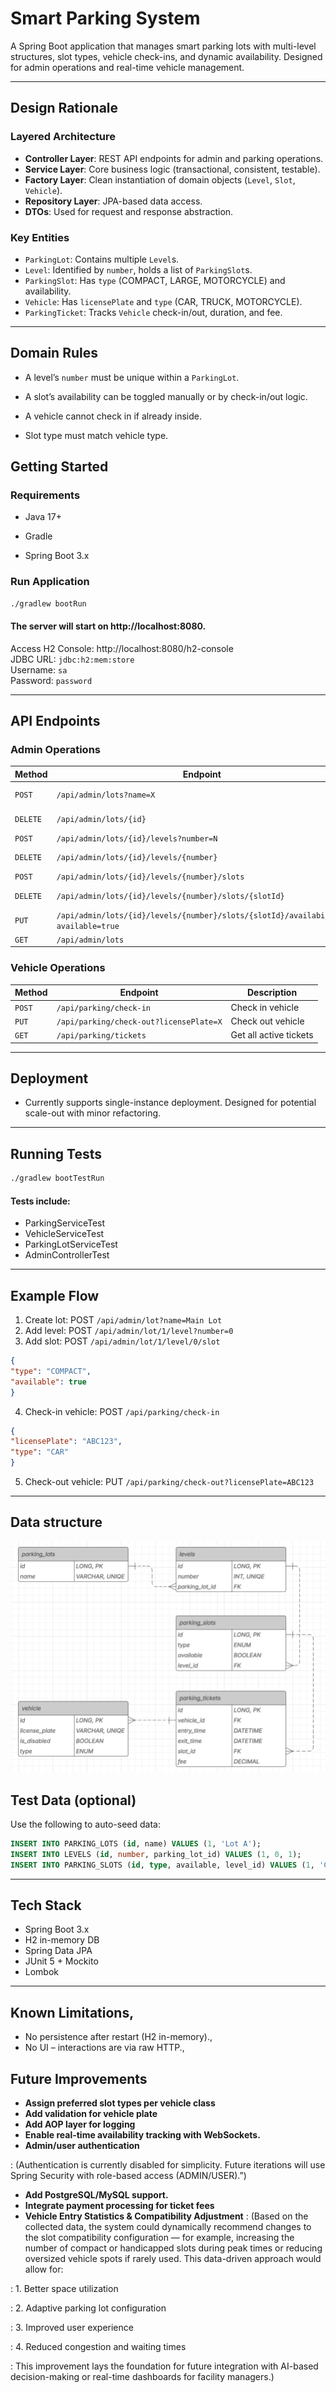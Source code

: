 # Smart Parking System

A Spring Boot application that manages smart parking lots with multi-level structures, slot types, vehicle check-ins, and dynamic availability. Designed for admin operations and real-time vehicle management.

---

## Design Rationale

### Layered Architecture

- **Controller Layer**: REST API endpoints for admin and parking operations.
- **Service Layer**: Core business logic (transactional, consistent, testable).
- **Factory Layer**: Clean instantiation of domain objects (`Level`, `Slot`, `Vehicle`).
- **Repository Layer**: JPA-based data access.
- **DTOs**: Used for request and response abstraction.

### Key Entities

- `ParkingLot`: Contains multiple `Level`s.
- `Level`: Identified by `number`, holds a list of `ParkingSlot`s.
- `ParkingSlot`: Has `type` (COMPACT, LARGE, MOTORCYCLE) and availability.
- `Vehicle`: Has `licensePlate` and `type` (CAR, TRUCK, MOTORCYCLE).
- `ParkingTicket`: Tracks `Vehicle` check-in/out, duration, and fee.

---

## Domain Rules

- A level’s `number` must be unique within a `ParkingLot`.

- A slot’s availability can be toggled manually or by check-in/out logic.

- A vehicle cannot check in if already inside.

- Slot type must match vehicle type.

## Getting Started

### Requirements
- Java 17+

- Gradle

- Spring Boot 3.x


### Run Application
```bash
./gradlew bootRun
```
#### The server will start on http://localhost:8080.

Access H2 Console: http://localhost:8080/h2-console  
JDBC URL: `jdbc:h2:mem:store`  
Username: `sa`  
Password: `password`

---

## API Endpoints

### Admin Operations

| Method | Endpoint                                                                          | Description |
|--------|-----------------------------------------------------------------------------------|-------------|
| `POST`   | `/api/admin/lots?name=X`                                                          | Create parking lot |
| `DELETE` | `/api/admin/lots/{id}`                                                            | Delete parking lot |
| `POST`   | `/api/admin/lots/{id}/levels?number=N`                                            | Add level |
| `DELETE` | `/api/admin/lots/{id}/levels/{number}`                                            | Remove level |
| `POST`   | `/api/admin/lots/{id}/levels/{number}/slots`                                      | Add slot |
| `DELETE` | `/api/admin/lots/{id}/levels/{number}/slots/{slotId}`                             | Remove slot |
| `PUT`    | `/api/admin/lots/{id}/levels/{number}/slots/{slotId}/availability?available=true` | Set availability |
| `GET`    | `/api/admin/lots`                                                                 | Get all lots |

### Vehicle Operations

| Method | Endpoint | Description |
|--------|----------|-------------|
| `POST`   | `/api/parking/check-in` | Check in vehicle |
| `PUT`    | `/api/parking/check-out?licensePlate=X` | Check out vehicle |
| `GET`    | `/api/parking/tickets` | Get all active tickets |

---

## Deployment

- Currently supports single-instance deployment. Designed for potential scale-out with minor refactoring.

---

## Running Tests

```bash
./gradlew bootTestRun
```

#### Tests include:
- ParkingServiceTest
- VehicleServiceTest
- ParkingLotServiceTest
- AdminControllerTest

---

## Example Flow
1. Create lot: POST `/api/admin/lot?name=Main Lot`
2. Add level: POST `/api/admin/lot/1/level?number=0`
3. Add slot: POST `/api/admin/lot/1/level/0/slot`

```json
{
"type": "COMPACT",
"available": true
}
```
4. Check-in vehicle: POST `/api/parking/check-in`
```json
{
"licensePlate": "ABC123",
"type": "CAR"
}
```
5. Check-out vehicle: PUT `/api/parking/check-out?licensePlate=ABC123`

--- 

## Data structure

![img.png](img.png)

## Test Data (optional)
Use the following to auto-seed data:

```sql
INSERT INTO PARKING_LOTS (id, name) VALUES (1, 'Lot A');
INSERT INTO LEVELS (id, number, parking_lot_id) VALUES (1, 0, 1);
INSERT INTO PARKING_SLOTS (id, type, available, level_id) VALUES (1, 'COMPACT', true, 1);
```

---

## Tech Stack

- Spring Boot 3.x
- H2 in-memory DB
- Spring Data JPA
- JUnit 5 + Mockito
- Lombok

---

## Known Limitations,

- No persistence after restart (H2 in-memory).,
- No UI – interactions are via raw HTTP.,

## Future Improvements

- **Assign preferred slot types per vehicle class**
- **Add validation for vehicle plate**
- **Add AOP layer for logging**
- **Enable real-time availability tracking with WebSockets.**
- **Admin/user authentication** 

: (Authentication is currently disabled for simplicity. Future iterations will use Spring Security with role-based access (ADMIN/USER).”)

- **Add PostgreSQL/MySQL support.**
- **Integrate payment processing for ticket fees**
- **Vehicle Entry Statistics & Compatibility Adjustment**
: (Based on the collected data, the system could dynamically recommend changes to the slot compatibility configuration — for example, increasing the number of compact or handicapped slots during peak times or reducing oversized vehicle spots if rarely used. This data-driven approach would allow for:

: 1. Better space utilization

: 2. Adaptive parking lot configuration

: 3. Improved user experience

: 4. Reduced congestion and waiting times

: This improvement lays the foundation for future integration with AI-based decision-making or real-time dashboards for facility managers.)